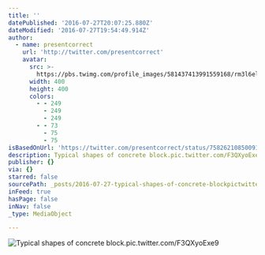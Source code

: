 ```yaml
---
title: ''
datePublished: '2016-07-27T20:07:25.880Z'
dateModified: '2016-07-27T19:54:49.914Z'
author:
  - name: presentcorrect
    url: 'http://twitter.com/presentcorrect'
    avatar:
      src: >-
        https://pbs.twimg.com/profile_images/581437413991559168/rm3l6elr_400x400.jpg
      width: 400
      height: 400
      colors:
        - - 249
          - 249
          - 249
        - - 73
          - 75
          - 75
isBasedOnUrl: 'https://twitter.com/presentcorrect/status/758262108500918272'
description: Typical shapes of concrete block.pic.twitter.com/F3QXyoExe9
publisher: {}
via: {}
starred: false
sourcePath: _posts/2016-07-27-typical-shapes-of-concrete-blockpictwittercomf3qxyoexe9.md
inFeed: true
hasPage: false
inNav: false
_type: MediaObject

---
```

![Typical shapes of concrete block.pic.twitter.com/F3QXyoExe9](https://pbs.twimg.com/media/CoXjXFsXYAAhBpw.jpg:large)